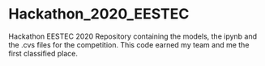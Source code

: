 # Hackathon_2020_EESTEC
Hackathon EESTEC 2020 Repository containing the models, the ipynb and the .cvs files for the competition.
This code earned my team and me the first classified place.
